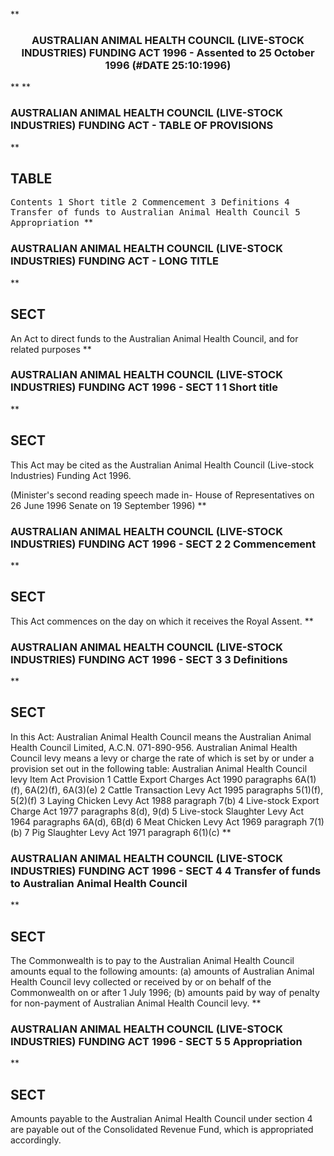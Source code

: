 **<b>

### <center><name>AUSTRALIAN ANIMAL HEALTH COUNCIL (LIVE-STOCK INDUSTRIES) FUNDING ACT 1996 - Assented to 25 October 1996 (#DATE 25:10:1996) </name></center>
</b>** 
**<b>

### <name>AUSTRALIAN ANIMAL HEALTH COUNCIL (LIVE-STOCK INDUSTRIES) FUNDING ACT - TABLE OF PROVISIONS </name>
</b>** 

## TABLE
<tables> <tt>                         Contents<lf>     1    Short title<lf>     2    Commencement<lf>     3    Definitions<lf>     4    Transfer of funds to Australian Animal Health Council<lf>     5    Appropriation<lf> </lf></lf></lf></lf></lf></lf></tt></tables>
**<b>

### <name>AUSTRALIAN ANIMAL HEALTH COUNCIL (LIVE-STOCK INDUSTRIES) FUNDING ACT - LONG TITLE </name>
</b>** 

## SECT
<sect>     An Act to direct funds to the Australian Animal Health Council,<lf>                      and for related purposes </lf></sect>
**<b>

### <name>AUSTRALIAN ANIMAL HEALTH COUNCIL (LIVE-STOCK INDUSTRIES) FUNDING ACT 1996 - SECT 1 1 Short title </name>
</b>** 

## SECT
<sect>   This Act may be cited as the Australian Animal Health Council (Live-stock Industries) Funding Act 1996\. 

<lf> (Minister's second reading speech made in-<lf>           House of Representatives on 26 June 1996<lf>           Senate on 19 September 1996) </lf></lf></lf>
</sect>
**<b>

### <name>AUSTRALIAN ANIMAL HEALTH COUNCIL (LIVE-STOCK INDUSTRIES) FUNDING ACT 1996 - SECT 2 2 Commencement </name>
</b>** 

## SECT
<sect>   This Act commences on the day on which it receives the Royal Assent. </sect>
**<b>

### <name>AUSTRALIAN ANIMAL HEALTH COUNCIL (LIVE-STOCK INDUSTRIES) FUNDING ACT 1996 - SECT 3 3 Definitions </name>
</b>** 

## SECT
<sect>   In this Act:<lf>   Australian Animal Health Council means the Australian Animal Health Council Limited, A.C.N. 071-890-956.<lf>   Australian Animal Health Council levy means a levy or charge the rate of which is set by or under a provision set out in the following table:<lf>   Australian Animal Health Council levy<lf>   Item    Act      Provision<lf>   1       Cattle Export Charges Act 1990<lf>                    paragraphs 6A(1)(f), 6A(2)(f), 6A(3)(e)<lf>   2       Cattle Transaction Levy Act 1995<lf>                    paragraphs 5(1)(f), 5(2)(f)<lf>   3       Laying Chicken Levy Act 1988<lf>                    paragraph 7(b)<lf>   4       Live-stock Export Charge Act 1977<lf>                    paragraphs 8(d), 9(d)<lf>   5       Live-stock Slaughter Levy Act 1964<lf>                    paragraphs 6A(d), 6B(d)<lf>   6       Meat Chicken Levy Act 1969<lf>                    paragraph 7(1)(b)<lf>   7       Pig Slaughter Levy Act 1971<lf>                    paragraph 6(1)(c) </lf></lf></lf></lf></lf></lf></lf></lf></lf></lf></lf></lf></lf></lf></lf></lf></lf></lf></sect>
**<b>

### <name>AUSTRALIAN ANIMAL HEALTH COUNCIL (LIVE-STOCK INDUSTRIES) FUNDING ACT 1996 - SECT 4 4 Transfer of funds to Australian Animal Health Council </name>
</b>** 

## SECT
<sect>   The Commonwealth is to pay to the Australian Animal Health Council amounts equal to the following amounts:<lf>   (a) amounts of Australian Animal Health Council levy collected or received by or on behalf of the Commonwealth on or after 1 July 1996;<lf>   (b) amounts paid by way of penalty for non-payment of Australian Animal Health Council levy. </lf></lf></sect>
**<b>

### <name>AUSTRALIAN ANIMAL HEALTH COUNCIL (LIVE-STOCK INDUSTRIES) FUNDING ACT 1996 - SECT 5 5 Appropriation </name>
</b>** 

## SECT
<sect>   Amounts payable to the Australian Animal Health Council under section 4 are payable out of the Consolidated Revenue Fund, which is appropriated accordingly. </sect>
